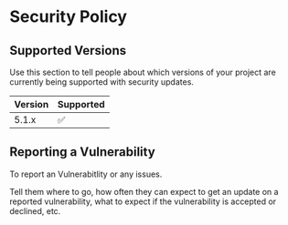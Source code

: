 # Security Policy

## Supported Versions

Use this section to tell people about which versions of your project are
currently being supported with security updates.

| Version | Supported          |
| ------- | ------------------ |
| 5.1.x   | :white_check_mark: |

## Reporting a Vulnerability

To report an Vulnerabitlity or any issues.

Tell them where to go, how often they can expect to get an update on a
reported vulnerability, what to expect if the vulnerability is accepted or
declined, etc.
